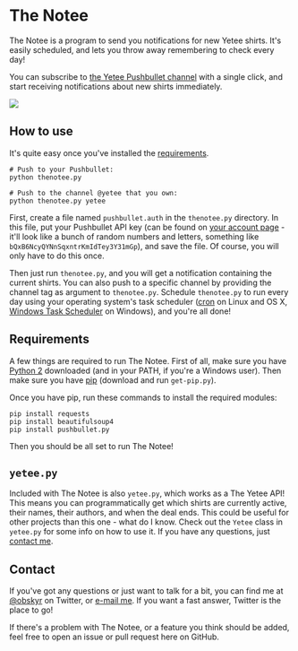 # The Notee

The Notee is a program to send you notifications for new Yetee shirts. It's easily scheduled, and lets you throw away remembering to check every day!

You can subscribe to [the Yetee Pushbullet channel](https://www.pushbullet.com/channel?tag=yetee) with a single click, and start receiving notifications about new shirts immediately.

![](http://i.imgur.com/RSsHKtM.png?1)

## How to use

It's quite easy once you've installed the [requirements](#requirements).

```
# Push to your Pushbullet:
python thenotee.py

# Push to the channel @yetee that you own:
python thenotee.py yetee
```

First, create a file named `pushbullet.auth` in the `thenotee.py` directory. In this file, put your Pushbullet API key (can be found on [your account page](https://www.pushbullet.com/account) - it'll look like a bunch of random numbers and letters, something like `bQxB6NcyQYNnSqxntrKmIdTey3Y31mGp`), and save the file. Of course, you will only have to do this once.

Then just run `thenotee.py`, and you will get a notification containing the current shirts. You can also push to a specific channel by providing the channel tag as argument to `thenotee.py`. Schedule `thenotee.py` to run every day using your operating system's task scheduler ([cron](http://en.wikipedia.org/wiki/Cron) on Linux and OS X, [Windows Task Scheduler](http://en.wikipedia.org/wiki/Windows_Task_Scheduler) on Windows), and you're all done!

## Requirements

A few things are required to run The Notee. First of all, make sure you have [Python 2](https://python.org/download/) downloaded (and in your PATH, if you're a Windows user). Then make sure you have [pip](https://pip.pypa.io/en/stable/installing.html) (download and run `get-pip.py`).

Once you have pip, run these commands to install the required modules:

```
pip install requests
pip install beautifulsoup4
pip install pushbullet.py
```

Then you should be all set to run The Notee!

## `yetee.py`

Included with The Notee is also `yetee.py`, which works as a The Yetee API! This means you can programmatically get which shirts are currently active, their names, their authors, and when the deal ends. This could be useful for other projects than this one - what do I know. Check out the `Yetee` class in `yetee.py` for some info on how to use it. If you have any questions, just [contact me](#contact).

## Contact

If you've got any questions or just want to talk for a bit, you can find me at [@obskyr](http://twitter.com/obskyr) on Twitter, or [e-mail me](mailto:powpowd@gmail.com). If you want a fast answer, Twitter is the place to go!

If there's a problem with The Notee, or a feature you think should be added, feel free to open an issue or pull request here on GitHub.
